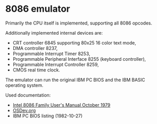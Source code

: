 # 8086 emulator

Primarily the CPU itself is implemented, supporting all 8086 opcodes.

Additionally implemented internal devices are:
- CRT controller 6845 supporting 80x25 16 color text mode,
- DMA controller 8237,
- Programmable Interrupt Timer 8253,
- Programmable Peripheral Interface 8255 (keyboard controller),
- Programmable Interrupt Controller 8259,
- CMOS real time clock.

The emulator can run the original IBM PC BIOS and the IBM BASIC operating system.

Used documentation:
- [Intel 8086 Family User's Manual October 1979](https://edge.edx.org/c4x/BITSPilani/EEE231/asset/8086_family_Users_Manual_1_.pdf)
- [OSDev.org](https://wiki.osdev.org/Main_Page)
- IBM PC BIOS listing (1982-10-27)
